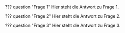 ??? question "Frage 1"
    Hier steht die Antwort zu Frage 1.

??? question "Frage 2"
    Hier steht die Antwort zu Frage 2.

??? question "Frage 3"
    Hier steht die Antwort zu Frage 3.


